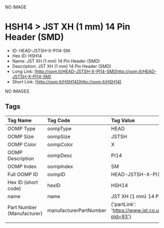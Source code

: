 


  
NO IMAGE  
# HSH14 > JST XH (1 mm) 14 Pin Header (SMD)

- ID: HEAD-JSTSH-X-PI14-SM
- Hex ID: HSH14
- Name: JST XH (1 mm) 14 Pin Header (SMD)
- Description: JST XH (1 mm) 14 Pin Header (SMD)
- Long Link: [http://oom.lt/HEAD-JSTSH-X-PI14-SM](http://oom.lt/HEAD-JSTSH-X-PI14-SM)
- Short Link: [http://oom.lt/HSH14](http://oom.lt/HSH14)
  
NO IMAGES  
## Tags
  

|Tag Name|Tag Code|Tag Value|
| :--- | :--- | :--- |
|OOMP Type|oompType|HEAD|
|OOMP Size|oompSize|JSTSH|
|OOMP Color|oompColor|X|
|OOMP Description|oompDesc|PI14|
|OOMP Index|oompIndex|SM|
|Full OOMP ID|oompID|HEAD-JSTSH-X-PI14-SM|
|Hex ID (short code)|hexID|HSH14|
|name|name|JST XH (1 mm) 14 Pin Header (SMD)|
|Part Number (Manufacturer)|manufacturerPartNumber|{'partLink': 'https://www.jst.co.uk/productSeries.php?pid=93'}|
||||

